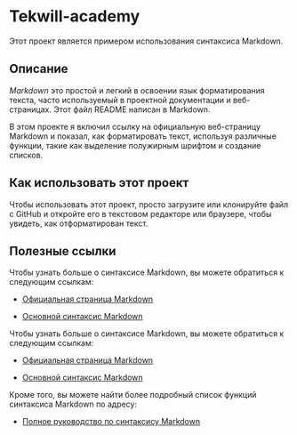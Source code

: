 # Tekwill-academy

Этот проект является примером использования синтаксиса Markdown.

## Описание

_Markdown_ это простой и легкий в освоении язык форматирования текста, часто используемый в проектной документации и веб-страницах. Этот файл README написан в Markdown.

В этом проекте я включил ссылку на официальную веб-страницу Markdown и показал, как форматировать текст, используя различные функции, такие как выделение полужирным шрифтом и создание списков.

## Как использовать этот проект

Чтобы использовать этот проект, просто загрузите или клонируйте файл с GitHub и откройте его в текстовом редакторе или браузере, чтобы увидеть, как отформатирован текст.

## Полезные ссылки

Чтобы узнать больше о синтаксисе Markdown, вы можете обратиться к следующим ссылкам:

- <u>[Официальная страница Markdown](https://www.markdownguide.org/)</u>

- <u>[Основной синтаксис Markdown](https://www.markdownguide.org/basic-syntax/)</u>

Чтобы узнать больше о синтаксисе Markdown, вы можете обратиться к следующим ссылкам:

- <u>[Официальная страница Markdown](https://www.markdownguide.org/)</u>

- <u>[Основной синтаксис Markdown](https://www.markdownguide.org/basic-syntax/)</u>

Кроме того, вы можете найти более подробный список функций синтаксиса Markdown по адресу:

- <u>[Полное руководство по синтаксису Markdown](https://www.markdownguide.org/extended-syntax/)</u>
